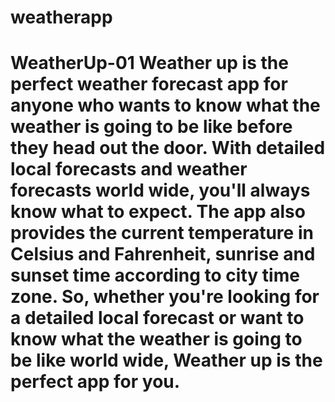# weatherapp
 # WeatherUp-01 Weather up is the perfect weather forecast app for anyone who wants to know what the weather is going to be like before they head out the door. With detailed local forecasts and weather forecasts world wide, you'll always know what to expect. The app also provides the current temperature in Celsius and Fahrenheit, sunrise and sunset time according to city time zone. So, whether you're looking for a detailed local forecast or want to know what the weather is going to be like world wide, Weather up is the perfect app for you.
